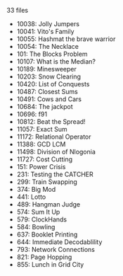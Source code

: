 33 files
- 10038: Jolly Jumpers
- 10041: Vito's Family
- 10055: Hashmat the brave warrior
- 10054: The Necklace
- 101: The Blocks Problem
- 10107: What is the Median?
- 10189: Minesweeper
- 10203: Snow Clearing
- 10420: List of Conquests
- 10487: Closest Sums
- 10491: Cows and Cars
- 10684: The jackpot
- 10696: f91
- 10812: Beat the Spread!
- 11057: Exact Sum
- 11172: Relational Operator
- 11388: GCD LCM
- 11498: Division of Nlogonia
- 11727: Cost Cutting
- 151: Power Crisis
- 231: Testing the CATCHER
- 299: Train Swapping
- 374: Big Mod
- 441: Lotto
- 489: Hangman Judge
- 574: Sum It Up
- 579: ClockHands
- 584: Bowling
- 637: Booklet Printing
- 644: Immediate Decodablility
- 793: Network Connections
- 821: Page Hopping
- 855: Lunch in Grid City
